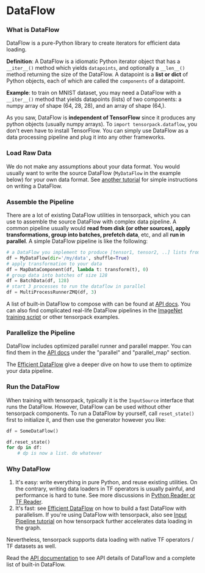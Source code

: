 
# DataFlow

### What is DataFlow

DataFlow is a pure-Python library to create iterators for efficient data loading.

**Definition**: A DataFlow is a idiomatic Python iterator object that has a `__iter__()` method
which yields `datapoints`, and optionally a `__len__()` method returning the size of the DataFlow.
A datapoint is a **list or dict** of Python objects, each of which are called the `components` of a datapoint.

**Example**: to train on MNIST dataset, you may need a DataFlow with a `__iter__()` method
that yields datapoints (lists) of two components:
a numpy array of shape (64, 28, 28), and an array of shape (64,).

As you saw,
DataFlow is __independent of TensorFlow__ since it produces any python objects
(usually numpy arrays).
To `import tensorpack.dataflow`, you don't even have to install TensorFlow.
You can simply use DataFlow as a data processing pipeline and plug it into any other frameworks.

### Load Raw Data
We do not make any assumptions about your data format.
You would usually want to write the source DataFlow (`MyDataFlow` in the example below) for your own data format.
See [another tutorial](extend/dataflow.html) for simple instructions on writing a DataFlow.

### Assemble the Pipeline
There are a lot of existing DataFlow utilities in tensorpack, which you can use to assemble
the source DataFlow with complex data pipeline.
A common pipeline usually would 
__read from disk (or other sources), 
apply transformations, 
group into batches, prefetch data__, etc, and all __run in parallel__.
A simple DataFlow pipeline is like the following:

````python
# a DataFlow you implement to produce [tensor1, tensor2, ..] lists from whatever sources:
df = MyDataFlow(dir='/my/data', shuffle=True)
# apply transformation to your data
df = MapDataComponent(df, lambda t: transform(t), 0)
# group data into batches of size 128
df = BatchData(df, 128)
# start 3 processes to run the dataflow in parallel
df = MultiProcessRunnerZMQ(df, 3)
````

A list of built-in DataFlow to compose with can be found at [API docs](../modules/dataflow.html).
You can also find complicated real-life DataFlow pipelines in the [ImageNet training script](../examples/ImageNetModels/imagenet_utils.py)
or other tensorpack examples.

### Parallelize the Pipeline

DataFlow includes optimized parallel runner and parallel mapper.
You can find them in the [API docs](../modules/dataflow.html) under the
"parallel" and "parallel_map" section.

The [Efficient DataFlow](efficient-dataflow.html) give a deeper dive
on how to use them to optimize your data pipeline.

### Run the DataFlow

When training with tensorpack, typically it is the `InputSource` interface that runs the DataFlow.
However, DataFlow can be used without other tensorpack components.
To run a DataFlow by yourself, call `reset_state()` first to initialize it,
and then use the generator however you like:

```python
df = SomeDataFlow()

df.reset_state()
for dp in df:
    # dp is now a list. do whatever
```

### Why DataFlow

1. It's easy: write everything in pure Python, and reuse existing utilities.
	 On the contrary, writing data loaders in TF operators is usually painful, and performance is hard to tune.
	 See more discussions in [Python Reader or TF Reader](extend/input-source.html#python-reader-or-tf-reader).
2. It's fast: see [Efficient DataFlow](efficient-dataflow.html)
	on how to build a fast DataFlow with parallelism.
	If you're using DataFlow with tensorpack, also see [Input Pipeline tutorial](extend/input-source.html)
	on how tensorpack further accelerates data loading in the graph.

Nevertheless, tensorpack supports data loading with native TF operators / TF datasets as well.

Read the [API documentation](../../modules/dataflow.html)
to see API details of DataFlow and a complete list of built-in DataFlow.
